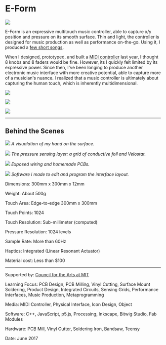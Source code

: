 # E-Form

![](EForm1.jpg)

E-Form is an expressive multitouch music controller, able to capture x/y position and pressure on its smooth surface. Thin and light, the controller is designed for music production as well as performance on-the-go. Using it, I produced a [few short songs](https://soundcloud.com/william-vvu/sets/balance).

When I designed, prototyped, and built a [MIDI controller](#Mixer) last year, I thought 8 knobs and 8 faders would be fine. However, its I quickly felt limited by its expressive power. Since then, I've been longing to produce another electronic music interface with more creative potential, able to capture more of a musician's nuance. I realized that a music controller is ultimately about capturing the human touch, which is inherently multidimensional.

![](EForm2.jpg)

![](EForm3.jpg)

![](EForm4.jpg)

---

## Behind the Scenes

![](EForm5.jpg)
*A visualation of my hand on the surface.*

![](EForm6.jpg)
*The pressure sensing layer: a grid of conductive foil and Velostat.*

![](EForm7.jpg)
*Exposed wiring and homemade PCBs.*

![](EForm8.png)
*Software I made to edit and program the interface layout.*

Dimensions: 300mm x 300mm x 12mm

Weight: About 500g

Touch Area: Edge-to-edge 300mm x 300mm

Touch Points: 1024

Touch Resolution: Sub-millimeter (computed)

Pressure Resolution: 1024 levels

Sample Rate: More than 60Hz

Haptics: Integrated (Linear Resonant Actuator)

Material cost: Less than $100

---

Supported by: [Council for the Arts at MIT](http://arts.mit.edu/welcome/camit/)

Learning Focus: PCB Design, PCB Milling, Vinyl Cutting, Surface Mount Soldering, Product Design, Integrated Circuits, Sensing Grids, Performance Interfaces, Music Production, Metaprogramming

Media: MIDI Controller, Physical Interface, Icon Design, Object

Software: C++, JavaScript, p5.js, Processing, Inkscape, Bitwig Studio, Fab Modules

Hardware: PCB Mill, Vinyl Cutter, Soldering Iron, Bandsaw, Teensy

Date: June 2017
